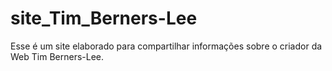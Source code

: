 # site_Tim_Berners-Lee
Esse é um  site elaborado para compartilhar informações sobre o criador da Web Tim Berners-Lee.
